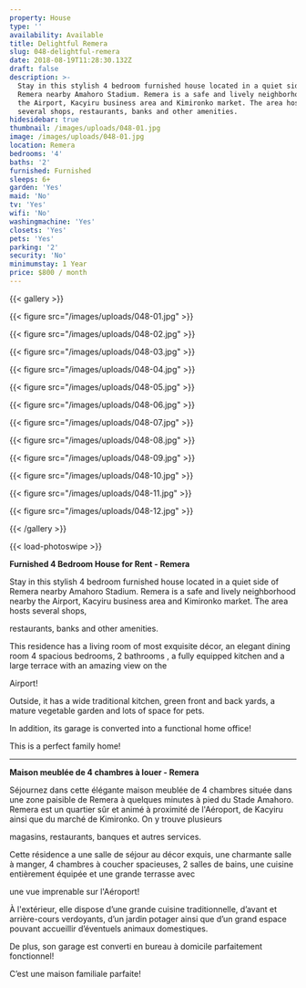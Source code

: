 ```yaml
---
property: House
type: ''
availability: Available
title: Delightful Remera
slug: 048-delightful-remera
date: 2018-08-19T11:28:30.132Z
draft: false
description: >-
  Stay in this stylish 4 bedroom furnished house located in a quiet side of
  Remera nearby Amahoro Stadium. Remera is a safe and lively neighborhood nearby
  the Airport, Kacyiru business area and Kimironko market. The area hosts
  several shops, restaurants, banks and other amenities.
hidesidebar: true
thumbnail: /images/uploads/048-01.jpg
image: /images/uploads/048-01.jpg
location: Remera
bedrooms: '4'
baths: '2'
furnished: Furnished
sleeps: 6+
garden: 'Yes'
maid: 'No'
tv: 'Yes'
wifi: 'No'
washingmachine: 'Yes'
closets: 'Yes'
pets: 'Yes'
parking: '2'
security: 'No'
minimumstay: 1 Year
price: $800 / month
---
```

{{< gallery >}}

{{< figure src="/images/uploads/048-01.jpg" >}}

{{< figure src="/images/uploads/048-02.jpg" >}}

{{< figure src="/images/uploads/048-03.jpg" >}}

{{< figure src="/images/uploads/048-04.jpg" >}}

{{< figure src="/images/uploads/048-05.jpg" >}}

{{< figure src="/images/uploads/048-06.jpg" >}}

{{< figure src="/images/uploads/048-07.jpg" >}}

{{< figure src="/images/uploads/048-08.jpg" >}}

{{< figure src="/images/uploads/048-09.jpg" >}}

{{< figure src="/images/uploads/048-10.jpg" >}}

{{< figure src="/images/uploads/048-11.jpg" >}}

{{< figure src="/images/uploads/048-12.jpg" >}}

{{< /gallery >}}

{{< load-photoswipe >}}

**Furnished 4 Bedroom House for Rent - Remera**

Stay in this stylish 4 bedroom furnished house located in a quiet side of Remera nearby Amahoro Stadium. Remera is a safe and lively neighborhood nearby the Airport, Kacyiru business area and Kimironko market. The area hosts several shops,

restaurants, banks and other amenities.

This residence has a living room of most exquisite décor, an elegant dining room 4 spacious bedrooms, 2 bathrooms , a fully equipped kitchen and a large terrace with an amazing view on the

Airport!

Outside, it has a wide traditional kitchen, green front and back yards, a mature vegetable garden and lots of space for pets.

In addition, its garage is converted into a functional home office!

This is a perfect family home!

---

**Maison meublée de 4 chambres à louer - Remera**

Séjournez dans cette élégante maison meublée de 4 chambres située dans une zone paisible de Remera à quelques minutes à pied du Stade Amahoro. Remera est un quartier sûr et animé à proximité de l'Aéroport, de Kacyiru ainsi que du marché de Kimironko. On y trouve plusieurs

magasins, restaurants, banques et autres services.

Cette résidence a une salle de séjour au décor exquis, une charmante salle à manger, 4 chambres à coucher spacieuses, 2 salles de bains, une cuisine entièrement équipée et une grande terrasse avec

une vue imprenable sur l'Aéroport!

À l'extérieur, elle dispose d’une grande cuisine traditionnelle, d’avant et arrière-cours verdoyants, d’un jardin potager ainsi que d’un grand espace pouvant accueillir d’éventuels animaux domestiques.

De plus, son garage est converti en bureau à domicile parfaitement fonctionnel!

C’est une maison familiale parfaite!
